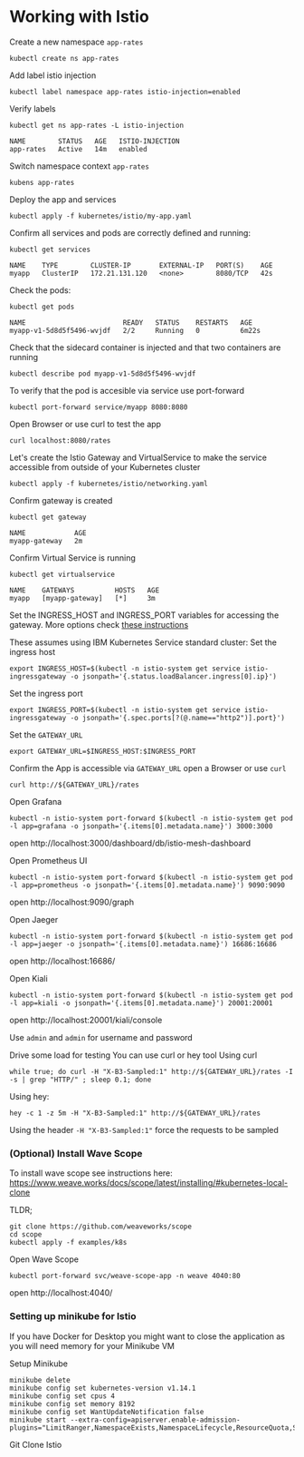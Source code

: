 # Working with Istio

Create a new namespace `app-rates`
```
kubectl create ns app-rates
```

Add label istio injection
```
kubectl label namespace app-rates istio-injection=enabled
```

Verify labels
```
kubectl get ns app-rates -L istio-injection

NAME        STATUS   AGE   ISTIO-INJECTION
app-rates   Active   14m   enabled
```

Switch namespace context `app-rates`
```
kubens app-rates
```

Deploy the app and services
```
kubectl apply -f kubernetes/istio/my-app.yaml
```

Confirm all services and pods are correctly defined and running:
```
kubectl get services

NAME    TYPE        CLUSTER-IP       EXTERNAL-IP   PORT(S)    AGE
myapp   ClusterIP   172.21.131.120   <none>        8080/TCP   42s
```
Check the pods:
```
kubectl get pods

NAME                        READY   STATUS    RESTARTS   AGE
myapp-v1-5d8d5f5496-wvjdf   2/2     Running   0          6m22s
```
Check that the sidecard container is injected and that two containers are running
```
kubectl describe pod myapp-v1-5d8d5f5496-wvjdf
```

To verify that the pod is accesible via service use port-forward
```
kubectl port-forward service/myapp 8080:8080
```
Open Browser or use curl to test the app
```
curl localhost:8080/rates
```

Let's create the Istio Gateway and VirtualService to make the service accessible from outside of your Kubernetes cluster
```
kubectl apply -f kubernetes/istio/networking.yaml
```

Confirm gateway is created
```
kubectl get gateway

NAME            AGE
myapp-gateway   2m
```

Confirm Virtual Service is running
```
kubectl get virtualservice

NAME    GATEWAYS          HOSTS   AGE
myapp   [myapp-gateway]   [*]     3m
```

Set the INGRESS_HOST and INGRESS_PORT variables for accessing the gateway.
More options check [these instructions](https://istio.io/docs/tasks/traffic-management/ingress/#determining-the-ingress-ip-and-ports)

These assumes using IBM Kubernetes Service standard cluster:
Set the ingress host
```
export INGRESS_HOST=$(kubectl -n istio-system get service istio-ingressgateway -o jsonpath='{.status.loadBalancer.ingress[0].ip}')
```
Set the ingress port
```
export INGRESS_PORT=$(kubectl -n istio-system get service istio-ingressgateway -o jsonpath='{.spec.ports[?(@.name=="http2")].port}')
```
Set the `GATEWAY_URL`
```
export GATEWAY_URL=$INGRESS_HOST:$INGRESS_PORT
```

Confirm the App is accessible via `GATEWAY_URL` open a Browser or use `curl`
```
curl http://${GATEWAY_URL}/rates
```

Open Grafana
```
kubectl -n istio-system port-forward $(kubectl -n istio-system get pod -l app=grafana -o jsonpath='{.items[0].metadata.name}') 3000:3000
```
open http://localhost:3000/dashboard/db/istio-mesh-dashboard

Open Prometheus UI
```
kubectl -n istio-system port-forward $(kubectl -n istio-system get pod -l app=prometheus -o jsonpath='{.items[0].metadata.name}') 9090:9090

```
open http://localhost:9090/graph


Open Jaeger
```
kubectl -n istio-system port-forward $(kubectl -n istio-system get pod -l app=jaeger -o jsonpath='{.items[0].metadata.name}') 16686:16686
```
open http://localhost:16686/

Open Kiali
```
kubectl -n istio-system port-forward $(kubectl -n istio-system get pod -l app=kiali -o jsonpath='{.items[0].metadata.name}') 20001:20001
```
open http://localhost:20001/kiali/console

Use `admin` and `admin` for username and password

Drive some load for testing
You can use curl or hey tool
Using curl
```
while true; do curl -H "X-B3-Sampled:1" http://${GATEWAY_URL}/rates -I -s | grep "HTTP/" ; sleep 0.1; done
```
Using hey:
```
hey -c 1 -z 5m -H "X-B3-Sampled:1" http://${GATEWAY_URL}/rates
```
Using the header `-H "X-B3-Sampled:1"` force the requests to be sampled

### (Optional) Install Wave Scope
To install wave scope see instructions here: https://www.weave.works/docs/scope/latest/installing/#kubernetes-local-clone

TLDR;
```
git clone https://github.com/weaveworks/scope
cd scope
kubectl apply -f examples/k8s
```

Open Wave Scope
```
kubectl port-forward svc/weave-scope-app -n weave 4040:80
```
open http://localhost:4040/

### Setting up minikube for Istio

If you have Docker for Desktop you might want to close the application as you will need memory for your Minikube VM

Setup Minikube
```
minikube delete
minikube config set kubernetes-version v1.14.1
minikube config set cpus 4
minikube config set memory 8192
minikube config set WantUpdateNotification false
minikube start --extra-config=apiserver.enable-admission-plugins="LimitRanger,NamespaceExists,NamespaceLifecycle,ResourceQuota,ServiceAccount,DefaultStorageClass,MutatingAdmissionWebhook"
```

Git Clone Istio
